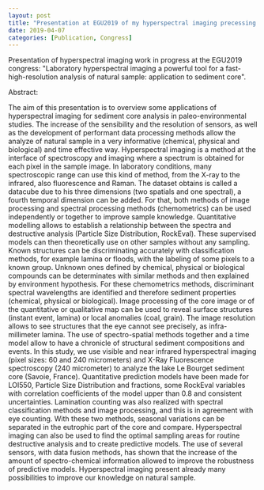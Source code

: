 ```yaml
---
layout: post
title: "Presentation at EGU2019 of my hyperspectral imaging precessing works"
date: 2019-04-07
categories: [Publication, Congress]
---
```


Presentation of hyperspectral imaging work in progress at the EGU2019 congress: "Laboratory hyperspectral imaging a powerful tool for a fast-high-resolution analysis of natural sample: application to sediment core".

Abstract:

The aim of this presentation is to overview some applications of hyperspectral imaging for sediment core analysis in paleo-environmental studies. The increase of the sensibility and the resolution of sensors, as well as the development of performant data processing methods allow the analyze of natural sample in a very informative (chemical, physical and biological) and time effective way. Hyperspectral imaging is a method at the interface of spectroscopy and imaging where a spectrum is obtained for each pixel in the sample image. In laboratory conditions, many spectroscopic range can use this kind of method, from the X-ray to the infrared, also fluorescence and Raman. The dataset obtains is called a datacube due to his three dimensions (two spatials and one spectral), a fourth temporal dimension can be added. For that, both methods of image processing and spectral processing methods (chemometrics) can be used independently or together to improve sample knowledge. Quantitative modelling allows to establish a relationship between the spectra and destructive analysis (Particle Size Distribution, RockEval). These supervised models can then theoretically use on other samples without any sampling. Known structures can be discriminating accurately with classification methods, for example lamina or floods, with the labeling of some pixels to a known group. Unknown ones defined by chemical, physical or biological compounds can be determinates with similar methods and then explained by environment hypothesis. For these chemometrics methods, discriminant spectral wavelengths are identified and therefore sediment properties (chemical, physical or biological). Image processing of the core image or of the quantitative or qualitative map can be used to reveal surface structures (instant event, lamina) or local anomalies (coal, grain). The image resolution allows to see structures that the eye cannot see precisely, as infra-millimeter lamina. The use of spectro-spatial methods together and a time model allow to have a chronicle of structural sediment compositions and events. In this study, we use visible and near infrared hyperspectral imaging (pixel sizes: 60 and 240 micrometers) and X-Ray Fluorescence spectroscopy (240 micrometer) to analyze the lake Le Bourget sediment core (Savoie, France). Quantitative prediction models have been made for LOI550, Particle Size Distribution and fractions, some RockEval variables with correlation coefficients of the model upper than 0.8 and consistent uncertainties. Lamination counting was also realized with spectral classification methods and image processing, and this is in agreement with eye counting. With these two methods, seasonal variations can be separated in the eutrophic part of the core and compare. Hyperspectral imaging can also be used to find the optimal sampling areas for routine destructive analysis and to create predictive models. The use of several sensors, with data fusion methods, has shown that the increase of the amount of spectro-chemical information allowed to improve the robustness of predictive models. Hyperspectral imaging present already many possibilities to improve our knowledge on natural sample.